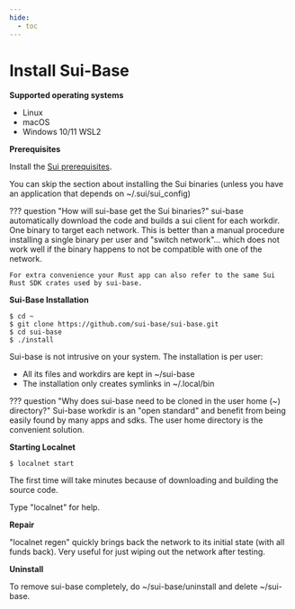 ```yaml
---
hide:
  - toc
---
```

# Install Sui-Base

**Supported operating systems**

  * Linux
  * macOS
  * Windows 10/11 WSL2

**Prerequisites**

Install the [Sui prerequisites](https://docs.sui.io/build/install#prerequisites).

You can skip the section about installing the Sui binaries (unless you have an application that depends on ~/.sui/sui_config)

??? question "How will sui-base get the Sui binaries?"
    sui-base automatically download the code and builds a sui client for each workdir. One binary to target each network. This is better than a manual procedure installing a single binary per user and "switch network"... which does not work well if the binary happens to not be compatible with one of the network.

    For extra convenience your Rust app can also refer to the same Sui Rust SDK crates used by sui-base.

**Sui-Base Installation**
``` console
$ cd ~
$ git clone https://github.com/sui-base/sui-base.git
$ cd sui-base
$ ./install
```
Sui-base is not intrusive on your system. The installation is per user:

   - All its files and workdirs are kept in ~/sui-base
   - The installation only creates symlinks in ~/.local/bin

??? question "Why does sui-base need to be cloned in the user home (~) directory?"
    Sui-base workdir is an "open standard" and benefit from being easily found by many apps and sdks. The user home directory is the convenient solution.

**Starting Localnet**
``` console
$ localnet start
```
The first time will take minutes because of downloading and building the source code.

Type "localnet" for help.

**Repair**

"localnet regen" quickly brings back the network to its initial state (with all funds back). Very useful for just wiping out the network after testing.


**Uninstall**

To remove sui-base completely, do ~/sui-base/uninstall and delete ~/sui-base.